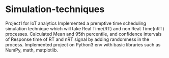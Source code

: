 # Simulation-techniques
Project1 for IoT analytics
Implemented a premptive time scheduling simulation technique which will take Real Time(RT) and non Reat Time(nRT) processes. Calculated Mean and 95th percentile, and confidence intervals of Response time of RT and nRT signal by adding randomness in the process. Implemented project on Python3 env with basic libraries such as NumPy, math, matplotlib. 
